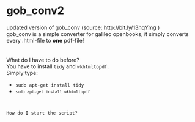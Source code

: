gob_conv2
=========

updated version of gob_conv (source: http://bit.ly/13hqYmg )<br>
gob_conv is a simple converter for galileo openbooks, it simply converts every .html-file to <b>one</b> pdf-file!<br>
<br><br>
What do I have to do before?<br>
You have to install <code>tidy</code> and <code>wkhtmltopdf</code>.<br>
Simply type:
<ul>
<li><code>sudo apt-get install tidy</code</li>
<li><code>sudo apt-get install wkhtmltopdf</code></li>
</ul>
How do I start the script?<br>
